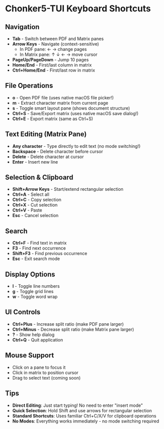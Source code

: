 # Chonker5-TUI Keyboard Shortcuts

## Navigation
- **Tab** - Switch between PDF and Matrix panes
- **Arrow Keys** - Navigate (context-sensitive)
  - In PDF pane: ← → change pages
  - In Matrix pane: ↑ ↓ ← → move cursor
- **PageUp/PageDown** - Jump 10 pages
- **Home/End** - First/last column in matrix
- **Ctrl+Home/End** - First/last row in matrix

## File Operations
- **o** - Open PDF file (uses native macOS file picker!)
- **m** - Extract character matrix from current page
- **s** - Toggle smart layout pane (shows document structure)
- **Ctrl+S** - Save/Export matrix (uses native macOS save dialog!)
- **Ctrl+E** - Export matrix (same as Ctrl+S)

## Text Editing (Matrix Pane)
- **Any character** - Type directly to edit text (no mode switching!)
- **Backspace** - Delete character before cursor
- **Delete** - Delete character at cursor
- **Enter** - Insert new line

## Selection & Clipboard
- **Shift+Arrow Keys** - Start/extend rectangular selection
- **Ctrl+A** - Select all
- **Ctrl+C** - Copy selection
- **Ctrl+X** - Cut selection
- **Ctrl+V** - Paste
- **Esc** - Cancel selection

## Search
- **Ctrl+F** - Find text in matrix
- **F3** - Find next occurrence
- **Shift+F3** - Find previous occurrence
- **Esc** - Exit search mode

## Display Options
- **l** - Toggle line numbers
- **g** - Toggle grid lines
- **w** - Toggle word wrap

## UI Controls
- **Ctrl+Plus** - Increase split ratio (make PDF pane larger)
- **Ctrl+Minus** - Decrease split ratio (make Matrix pane larger)
- **?** - Show help dialog
- **Ctrl+Q** - Quit application

## Mouse Support
- Click on a pane to focus it
- Click in matrix to position cursor
- Drag to select text (coming soon)

## Tips
- **Direct Editing**: Just start typing! No need to enter "insert mode"
- **Quick Selection**: Hold Shift and use arrows for rectangular selection
- **Standard Shortcuts**: Uses familiar Ctrl+C/X/V for clipboard operations
- **No Modes**: Everything works immediately - no mode switching required